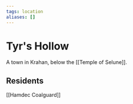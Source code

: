 ```yaml
---
tags: location 
aliases: []
---
```

# Tyr's Hollow
A town in Krahan, below the [[Temple of Selune]].

## Residents
[[Hamdec Coalguard]]